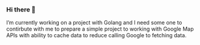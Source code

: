 ### Hi there 👋

I’m currently working on a project with Golang and I need some one to contirbute with me to prepare a simple project to working with Google Map APIs with ability to cache data to reduce calling Google to fetching data.


<!--
**amiretemad/amiretemad** is a ✨ _special_ ✨ repository because its `README.md` (this file) appears on your GitHub profile.

Here are some ideas to get you started:

- 🔭 I’m currently working on ...
- 🌱 I’m currently learning ...
- 👯 I’m looking to collaborate on ...
- 🤔 I’m looking for help with ...
- 💬 Ask me about ...
- 📫 How to reach me: ...
- 😄 Pronouns: ...
- ⚡ Fun fact: ...
-->

